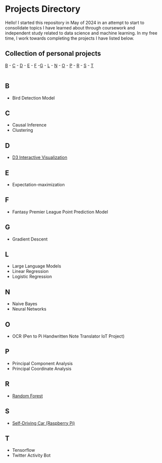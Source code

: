 # Projects Directory
Hello! I started this repository in May of 2024 in an attempt to start to consolidate topics I have learned about through coursework and independent study related to data science and machine learning. In my free time, I work towards completing the projects I have listed below.

## Collection of personal projects 

[B](#b) - [C](#c) - [D](#d) - [E](#e) - [F](#f) -[G](#g) - [L](#l) - [N](#n) - [O](#o) - [P](#p) - [R](#r) - [S](#s) - [T](#t) 
<br>
<br>
## B <a id="b"></a>
- Bird Detection Model 

## C <a id="c"></a>
- Causal Inference
- Clustering

## D <a id="d"></a>
- <a href="https://github.com/reedwrogers/reedwrogers.github.io">D3 Interactive Visualization</a>

## E <a id="e"></a>
- Expectation-maximization

## F <a id="f"></a>
- Fantasy Premier League Point Prediction Model

## G <a id="g"></a>
- Gradient Descent

## L <a id="l"></a>
- Large Language Models
- Linear Regression
- Logistic Regression

## N <a id="n"></a>
- Naive Bayes
- Neural Networks

## O <a id="o"></a>
- OCR (Pen to Pi Handwritten Note Translator IoT Project)

## P <a id="p"></a>
- Principal Component Analysis
- Principal Coordinate Analysis

## R <a id="r"></a>
-  <a href="https://github.com/reedwrogers/Random-Forest/blob/main/Random%20Forest.ipynb">Random Forest</a>

## S <a id="s"></a>
-  <a href="https://github.com/reedwrogers/Self-Driving-Car-IoT">Self-Driving Car (Raspberry Pi)</a>

## T <a id="t"></a>
- Tensorflow
- Twitter Activity Bot
